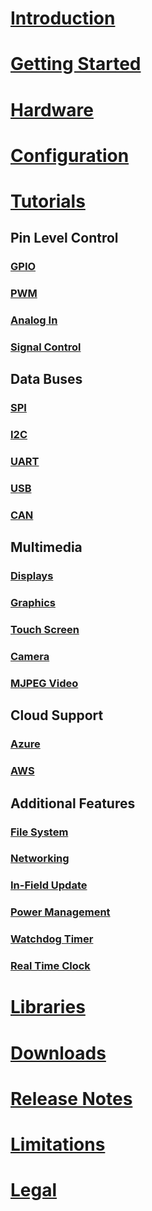 # [Introduction](intro.md)
# [Getting Started](getting-started.md)
# [Hardware](hardware/intro.md)
# [Configuration](configuration.md)
# [Tutorials](tutorials/intro.md)

## Pin Level Control
### [GPIO](tutorials/gpio.md)
### [PWM](tutorials/pwm.md)
### [Analog In](tutorials/analog-in.md)
### [Signal Control](tutorials/signal-control.md)

## Data Buses
### [SPI](tutorials/spi.md)
### [I2C](tutorials/i2c.md)
### [UART](tutorials/uart.md)
### [USB](tutorials/usb.md)
### [CAN](tutorials/can.md)

## Multimedia
### [Displays](tutorials/displays.md)
### [Graphics](tutorials/graphics.md)
### [Touch Screen](tutorials/touch-screen.md)
### [Camera](tutorials/camera.md)
### [MJPEG Video](tutorials/mjpeg-video.md)


## Cloud Support
### [Azure](tutorials/azure.md)
### [AWS](tutorials/aws.md)


## Additional Features
### [File System](tutorials/file-system.md)
### [Networking](tutorials/networking.md)
### [In-Field Update](tutorials/in-field-update.md)
### [Power Management](tutorials/power-management.md)
### [Watchdog Timer](tutorials/watchdog-timer.md)
### [Real Time Clock](tutorials/real-time-clock.md)

# [Libraries](api/intro.md)
# [Downloads](downloads.md)
# [Release Notes](release-notes.md)
# [Limitations](limitations.md)
# [Legal](../hardware/legal.md)
